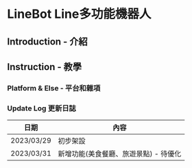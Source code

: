 # LineBot Line多功能機器人


## Introduction - 介紹

## Instruction - 教學

### Platform & Else - 平台和雜項




### Update Log 更新日誌

| 日期 | 內容 |
| -------- | -------- |
| 2023/03/29 | 初步架設 |
| 2023/03/31 | 新增功能(美食餐廳、旅遊景點) - 待優化 |

